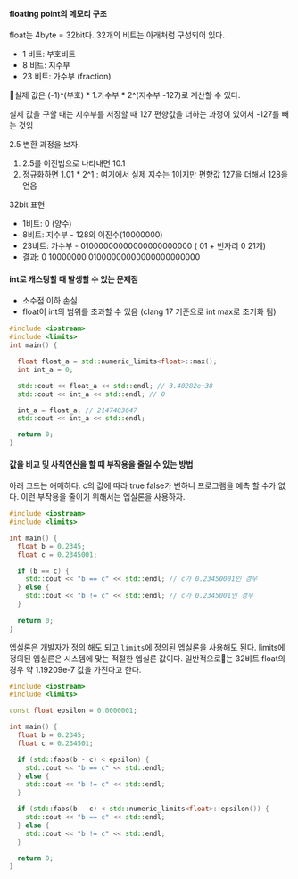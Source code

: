 #### floating point의 메모리 구조

float는 4byte = 32bit다. 32개의 비트는 아래처럼 구성되어 있다.
* 1 비트: 부호비트
* 8 비트: 지수부
* 23 비트: 가수부 (fraction)

실제 값은 (-1)^(부호) * 1.가수부 * 2^(지수부 -127)로 계산할 수 있다.

실제 값을 구할 때는 지수부를 저장할 때 127 편향값을 더하는 과정이 있어서 -127를 빼는 것임

2.5 변환 과정을 보자.

1. 2.5를 이진법으로 나타내면 10.1
2. 정규화하면 1.01 * 2^1 : 여기에서 실제 지수는 1이지만 편향값 127을 더해서 128을 얻음

32bit 표현

* 1비트: 0 (양수)
* 8비트: 지수부 - 128의 이진수(10000000)
* 23비트: 가수부 - 01000000000000000000000 ( 01 + 빈자리 0 21개)
* 결과: 0 10000000 01000000000000000000000

#### int로 캐스팅할 때 발생할 수 있는 문제점

* 소수점 이하 손실
* float이 int의  범위를 초과할 수 있음 (clang 17 기준으로 int max로 초기화 됨)
```cpp
#include <iostream>
#include <limits>
int main() {

  float float_a = std::numeric_limits<float>::max();
  int int_a = 0;

  std::cout << float_a << std::endl; // 3.40282e+38
  std::cout << int_a << std::endl; // 0

  int_a = float_a; // 2147483647
  std::cout << int_a << std::endl;

  return 0;
}
```


#### 값을 비교 및 사칙연산을 할 때 부작용을 줄일 수 있는 방법

아래 코드는 애매하다. c의 값에 따라 true false가 변하니 프로그램을 예측 할 수가 없다. 이런 부작용을 줄이기 위해서는 엡실론을 사용하자.
```cpp
#include <iostream>
#include <limits>

int main() {
  float b = 0.2345;
  float c = 0.2345001;

  if (b == c) {
    std::cout << "b == c" << std::endl; // c가 0.23450001인 경우
  } else {
    std::cout << "b != c" << std::endl; // c가 0.2345001인 경우
  }
  
  return 0;
}
```

엡실론은 개발자가 정의 해도 되고 `limits`에 정의된 엡실론을 사용해도 된다. limits에 정의된 엡실론은 시스템에 맞는 적절한 엡실론 값이다. 일반적으로는 32비트 float의 경우 약 1.19209e-7 값을 가진다고 한다.

```cpp
#include <iostream>
#include <limits>

const float epsilon = 0.0000001;

int main() {
  float b = 0.2345;
  float c = 0.234501;

  if (std::fabs(b - c) < epsilon) {
    std::cout << "b == c" << std::endl;
  } else {
    std::cout << "b != c" << std::endl;
  }

  if (std::fabs(b - c) < std::numeric_limits<float>::epsilon()) {
    std::cout << "b == c" << std::endl;
  } else {
    std::cout << "b != c" << std::endl;
  }

  return 0;
}
```

